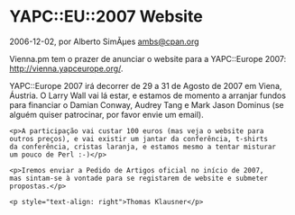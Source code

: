 
# YAPC::EU::2007 Website

 2006-12-02, por Alberto SimÃµes <ambs@cpan.org>

 <p>Vienna.pm tem o prazer de anunciar o website para a YAPC::Europe 2007: <a href="http://vienna.yapceurope.org/">http://vienna.yapceurope.org/</a>.</p>

<p>YAPC::Europe 2007 irá decorrer de 29 a 31 de Agosto de 2007 em Viena, Áustria. O Larry Wall vai lá estar, e estamos de momento a arranjar fundos para financiar o Damian Conway, Audrey Tang e Mark
    Jason Dominus (se alguém quiser patrocinar, por favor envie um
    email).</p>

    <p>A participação vai custar 100 euros (mas veja o website para
    outros preços), e vai existir um jantar da conferência, t-shirts
    da conferência, cristas laranja, e estamos mesmo a tentar misturar
    um pouco de Perl :-)</p>

    <p>Iremos enviar a Pedido de Artigos oficial no início de 2007,
    mas sintam-se à vontade para se registarem de website e submeter
    propostas.</p>

    <p style="text-align: right">Thomas Klausner</p>
